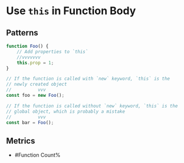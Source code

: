 # Use `this` in Function Body

## Patterns

```js
function Foo() {
    // Add properties to `this`
    //vvvvvvv
    this.prop = 1;
}

// If the function is called with `new` keyword, `this` is the 
// newly created object
//          vvv
const foo = new Foo();

// If the function is called without `new` keyword, `this` is the
// global object, which is probably a mistake
//          vvv
const bar = Foo();
```

## Metrics

* #Function Count%
